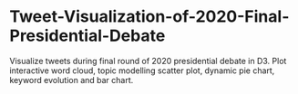 # Tweet-Visualization-of-2020-Final-Presidential-Debate
Visualize tweets during final round of 2020 presidential debate in D3. Plot interactive word cloud, topic modelling scatter plot, dynamic pie chart, keyword evolution and bar chart.
